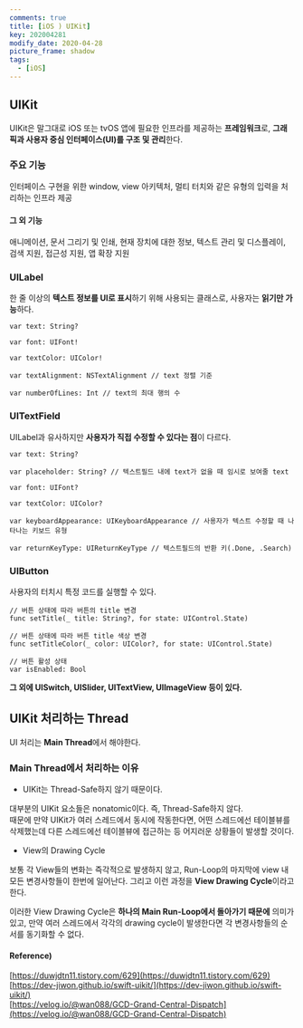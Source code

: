 ```yaml
---
comments: true
title: [iOS ) UIKit]
key: 202004281
modify_date: 2020-04-28
picture_frame: shadow
tags:
  - [iOS]
---
```

 
## UIKit
 
UIKit은 말그대로 iOS 또는 tvOS 앱에 필요한 인프라를 제공하는 **프레임워크**로, **그래픽과 사용자 중심 인터페이스(UI)를 구조 및 관리**한다.   
 
### 주요 기능
 
인터페이스 구현을 위한 window, view 아키텍처, 멀티 터치와 같은 유형의 입력을 처리하는 인프라 제공

#### 그 외 기능
 
애니메이션, 문서 그리기 및 인쇄, 현재 장치에 대한 정보, 텍스트 관리 및 디스플레이, 검색 지원, 접근성 지원, 앱 확장 지원
 
### UILabel
 
한 줄 이상의 **텍스트 정보를 UI로 표시**하기 위해 사용되는 클래스로, 사용자는 **읽기만 가능**하다.
 
```
var text: String?
 
var font: UIFont!
 
var textColor: UIColor!
 
var textAlignment: NSTextAlignment // text 정렬 기준
 
var numberOfLines: Int // text의 최대 행의 수
```
 
### UITextField
 
UILabel과 유사하지만 **사용자가 직접 수정할 수 있다는 점**이 다르다.
 
```
var text: String?
 
var placeholder: String? // 텍스트필드 내에 text가 없을 때 임시로 보여줄 text
 
var font: UIFont?
 
var textColor: UIColor?
 
var keyboardAppearance: UIKeyboardAppearance // 사용자가 텍스트 수정할 때 나타나는 키보드 유형
 
var returnKeyType: UIReturnKeyType // 텍스트필드의 반환 키(.Done, .Search)
```
 
### UIButton
 
사용자의 터치시 특정 코드를 실행할 수 있다.
 
```
// 버튼 상태에 따라 버튼의 title 변경
func setTitle(_ title: String?, for state: UIControl.State)
 
// 버튼 상태에 따라 버튼 title 색상 변경
func setTitleColor(_ color: UIColor?, for state: UIControl.State)
 
// 버튼 활성 상태
var isEnabled: Bool
```
 
**그 외에 UISwitch, UISlider, UITextView, UIImageView 등이 있다.**
 
## UIKit 처리하는 Thread
 
UI 처리는 **Main Thread**에서 해야한다.
 
### Main Thread에서 처리하는 이유
 
- UIKit는 Thread-Safe하지 않기 때문이다.
 
대부분의 UIKit 요소들은 nonatomic이다. 즉, Thread-Safe하지 않다.   
때문에 만약 UIKit가 여러 스레드에서 동시에 작동한다면, 어떤 스레드에선 테이블뷰를 삭제했는데 다른 스레드에선 테이블뷰에 접근하는 등 어지러운 상황들이 발생할 것이다.
 
- View의 Drawing Cycle
 
보통 각 View들의 변화는 즉각적으로 발생하지 않고, Run-Loop의 마지막에 view 내 모든 변경사항들이 한번에 일어난다. 그리고 이런 과정을 **View Drawing Cycle**이라고 한다.   
 
이러한 View Drawing Cycle은 **하나의 Main Run-Loop에서 돌아가기 때문에** 의미가 있고, 만약 여러 스레드에서 각각의 drawing cycle이 발생한다면 각 변경사항들의 순서를 동기화할 수 없다.
 
#### Reference)
 
[https://duwjdtn11.tistory.com/629](https://duwjdtn11.tistory.com/629)   
[https://dev-jiwon.github.io/swift-uikit/](https://dev-jiwon.github.io/swift-uikit/)   
[https://velog.io/@wan088/GCD-Grand-Central-Dispatch](https://velog.io/@wan088/GCD-Grand-Central-Dispatch)
